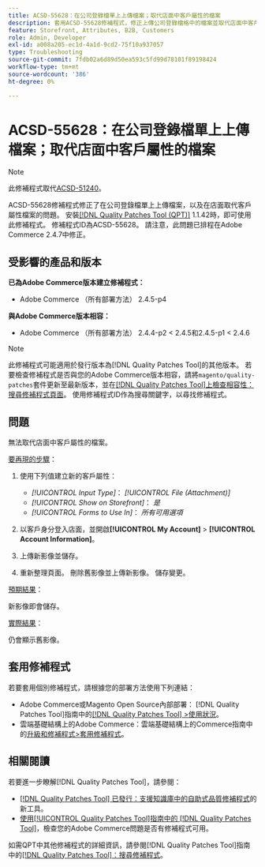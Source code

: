 ```yaml
---
title: ACSD-55628：在公司登錄檔單上上傳檔案；取代店面中客戶屬性的檔案
description: 套用ACSD-55628修補程式，修正上傳公司登錄檔格中的檔案並取代店面中客戶屬性的檔案時，所發生的Adobe Commerce問題。
feature: Storefront, Attributes, B2B, Customers
role: Admin, Developer
exl-id: a008a205-ec1d-4a1d-9cd2-75f10a937057
type: Troubleshooting
source-git-commit: 7fdb02a6d89d50ea593c5fd99d78101f89198424
workflow-type: tm+mt
source-wordcount: '386'
ht-degree: 0%

---
```


# ACSD-55628：在公司登錄檔單上上傳檔案；取代店面中客戶屬性的檔案

>[!NOTE]
>
>此修補程式取代[ACSD-51240](/help/tools/quality-patches-tool/patches-available-in-qpt/v1-1-33/acsd-51240-uploaded-file-missing-while-registering-via-company-registration-form.md)。

ACSD-55628修補程式修正了在公司登錄檔單上上傳檔案，以及在店面取代客戶屬性檔案的問題。 安裝[[!DNL Quality Patches Tool (QPT)]](https://experienceleague.adobe.com/zh-hant/docs/commerce-operations/tools/quality-patches-tool/quality-patches-tool-to-self-serve-quality-patches) 1.1.42時，即可使用此修補程式。 修補程式ID為ACSD-55628。 請注意，此問題已排程在Adobe Commerce 2.4.7中修正。

## 受影響的產品和版本

**已為Adobe Commerce版本建立修補程式：**

* Adobe Commerce （所有部署方法） 2.4.5-p4

**與Adobe Commerce版本相容：**

* Adobe Commerce （所有部署方法） 2.4.4-p2 &lt; 2.4.5和2.4.5-p1 &lt; 2.4.6

>[!NOTE]
>
>此修補程式可能適用於發行版本為[!DNL Quality Patches Tool]的其他版本。 若要檢查修補程式是否與您的Adobe Commerce版本相容，請將`magento/quality-patches`套件更新至最新版本，並在[[!DNL Quality Patches Tool]上檢查相容性：搜尋修補程式頁面](https://experienceleague.adobe.com/tools/commerce-quality-patches/index.html?lang=zh-Hant)。 使用修補程式ID作為搜尋關鍵字，以尋找修補程式。

## 問題

無法取代店面中客戶屬性的檔案。

<u>要再現的步驟</u>：

1. 使用下列值建立新的客戶屬性：

   * *[!UICONTROL Input Type]*： *[!UICONTROL File (Attachment)]*
   * *[!UICONTROL Show on Storefront]*： *是*
   * *[!UICONTROL Forms to Use In]*： *所有可用選項*

1. 以客戶身分登入店面，並開啟&#x200B;**[!UICONTROL My Account]** > **[!UICONTROL Account Information]**。
1. 上傳新影像並儲存。
1. 重新整理頁面。 刪除舊影像並上傳新影像。 儲存變更。

<u>預期結果</u>：

新影像即會儲存。

<u>實際結果</u>：

仍會顯示舊影像。

## 套用修補程式

若要套用個別修補程式，請根據您的部署方法使用下列連結：

* Adobe Commerce或Magento Open Source內部部署： [!DNL Quality Patches Tool]指南中的[[!DNL Quality Patches Tool] >使用狀況](/help/tools/quality-patches-tool/usage.md)。
* 雲端基礎結構上的Adobe Commerce：雲端基礎結構上的Commerce指南中的[升級和修補程式>套用修補程式](https://experienceleague.adobe.com/docs/commerce-cloud-service/user-guide/develop/upgrade/apply-patches.html?lang=zh-Hant)。

## 相關閱讀

若要進一步瞭解[!DNL Quality Patches Tool]，請參閱：

* [[!DNL Quality Patches Tool] 已發行：支援知識庫中的自助式品質修補程式](https://experienceleague.adobe.com/zh-hant/docs/commerce-operations/tools/quality-patches-tool/quality-patches-tool-to-self-serve-quality-patches)的新工具。
* [使用[!UICONTROL Quality Patches Tool]指南中的 [!DNL Quality Patches Tool]](/help/tools/quality-patches-tool/patches-available-in-qpt/check-patch-for-magento-issue-with-magento-quality-patches.md)，檢查您的Adobe Commerce問題是否有修補程式可用。


如需QPT中其他修補程式的詳細資訊，請參閱[!DNL Quality Patches Tool]指南中的[[!DNL Quality Patches Tool]：搜尋修補程式](https://experienceleague.adobe.com/tools/commerce-quality-patches/index.html?lang=zh-Hant)。
